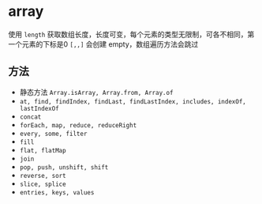 # array

使用 `length` 获取数组长度，长度可变，每个元素的类型无限制，可各不相同，第一个元素的下标是0
`[,,]` 会创建 empty，数组遍历方法会跳过

## 方法

* 静态方法 `Array.isArray, Array.from, Array.of`
* `at, find, findIndex, findLast, findLastIndex, includes, indexOf, lastIndexOf`
* `concat`
* `forEach, map, reduce, reduceRight`
* `every, some, filter`
* `fill`
* `flat, flatMap`
* `join`
* `pop, push, unshift, shift`
* `reverse, sort`
* `slice, splice`
* `entries, keys, values`
